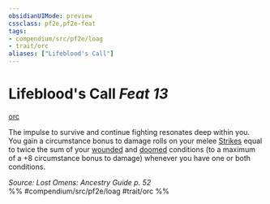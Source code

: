 ```yaml
---
obsidianUIMode: preview
cssclass: pf2e,pf2e-feat
tags:
- compendium/src/pf2e/loag
- trait/orc
aliases: ["Lifeblood's Call"]
---
```

# Lifeblood's Call  *Feat 13*  
[orc](rules/traits/orc.md)  


The impulse to survive and continue fighting resonates deep within you. You gain a circumstance bonus to damage rolls on your melee [Strikes](rules/actions/strike.md) equal to twice the sum of your [wounded](rules/conditions.md#Wounded) and [doomed](rules/conditions.md#Doomed) conditions (to a maximum of a +8 circumstance bonus to damage) whenever you have one or both conditions.

*Source: Lost Omens: Ancestry Guide p. 52*  
%% #compendium/src/pf2e/loag #trait/orc %%